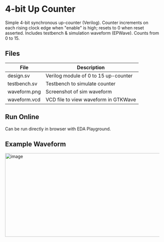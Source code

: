 # 4-bit Up Counter
Simple 4-bit synchronous up-counter (Verilog). Counter increments on each rising clock edge when "enable" is high; resets to 0 when reset asserted. Includes testbench &amp; simulation waveform (EPWave). Counts from 0 to 15.

## Files
| File | Description |
| --------------- | ------------------------------------ |
| design.sv     | Verilog module of 0 to 15 up-counter |
| testbench.sv  | Testbench to simulate counter        |
| waveform.png  | Screenshot of sim waveform           |
| waveform.vcd  | VCD file to view waveform in GTKWave |

## Run Online
Can be run directly in browser with EDA Playground.

## Example Waveform
<img width="2461" height="273" alt="image" src="https://github.com/user-attachments/assets/f6dc658f-fea4-4b9c-9b12-e823b574b17a" />
